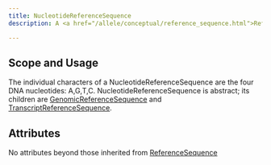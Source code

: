 ```yaml
---
title: NucleotideReferenceSequence
description: A <a href="/allele/conceptual/reference_sequence.html">ReferenceSequence</a>  constructed from nucleotides.

---
```


Scope and Usage
---------------

The individual characters of a NucleotideReferenceSequence are the four DNA nucleotides: A,G,T,C.   NucleotideReferenceSequence is abstract;  its children are [GenomicReferenceSequence](genomic_reference_sequence.html) and [TranscriptReferenceSequence](transcript_reference_sequence.html).

Attributes
----------

No attributes beyond those inherited from [ReferenceSequence](reference_sequence.html)

